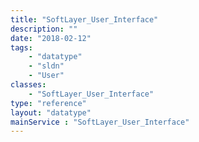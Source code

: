 ```yaml
---
title: "SoftLayer_User_Interface"
description: ""
date: "2018-02-12"
tags:
    - "datatype"
    - "sldn"
    - "User"
classes:
    - "SoftLayer_User_Interface"
type: "reference"
layout: "datatype"
mainService : "SoftLayer_User_Interface"
---
```

